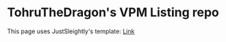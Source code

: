 # TohruTheDragon's VPM Listing repo

This page uses JustSleightly's template: [Link](https://github.com/JustSleightly/VPM-Package-Listing-Template)
